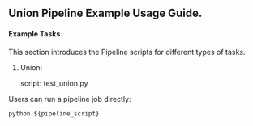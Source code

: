 ## Union Pipeline Example Usage Guide.

#### Example Tasks

This section introduces the Pipeline scripts for different types of tasks.

1. Union:

   script: test_union.py

Users can run a pipeline job directly:

    python ${pipeline_script}